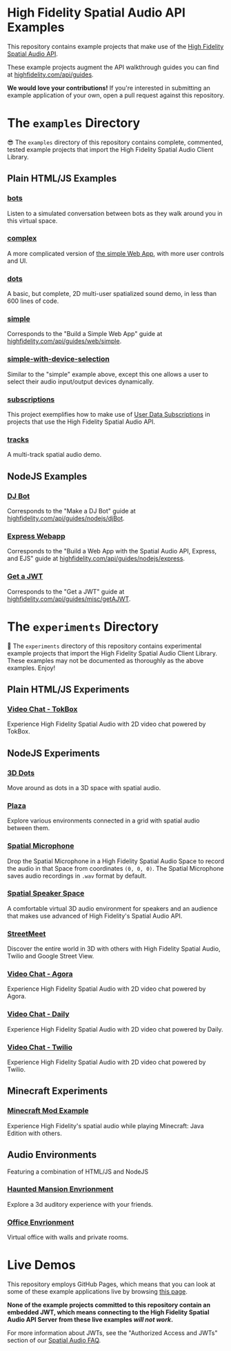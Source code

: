 # High Fidelity Spatial Audio API Examples
This repository contains example projects that make use of the [High Fidelity Spatial Audio API](https://highfidelity.com/api/).

These example projects augment the API walkthrough guides you can find at [highfidelity.com/api/guides](https://www.highfidelity.com/api/guides).

**We would love your contributions!** If you're interested in submitting an example application of your own, open a pull request against this repository.

# The `examples` Directory
😎 The `examples` directory of this repository contains complete, commented, tested example projects that import the High Fidelity Spatial Audio Client Library.

## Plain HTML/JS Examples
### [bots](./examples/web/bots/)
Listen to a simulated conversation between bots as they walk around you in this virtual space.
### [complex](./examples/web/complex/)
A more complicated version of [the simple Web App](./examples/web/simple/), with more user controls and UI.
### [dots](./examples/web/dots/)
A basic, but complete, 2D multi-user spatialized sound demo, in less than 600 lines of code.
### [simple](./examples/web/simple/)
Corresponds to the "Build a Simple Web App" guide at [highfidelity.com/api/guides/web/simple](https://www.highfidelity.com/api/guides/web/simple).
### [simple-with-device-selection](./examples/web/simple-with-device-selection/)
Similar to the "simple" example above, except this one allows a user to select their audio input/output devices dynamically.
### [subscriptions](./examples/web/subscriptions/)
This project exemplifies how to make use of [User Data Subscriptions](https://docs.highfidelity.com/latest/modules/classes_hifiuserdatasubscription.html) in projects that use the High Fidelity Spatial Audio API.
### [tracks](./examples/web/tracks/)
A multi-track spatial audio demo.

## NodeJS Examples
### [DJ Bot](./examples/nodejs/djBot)
Corresponds to the "Make a DJ Bot" guide at [highfidelity.com/api/guides/nodejs/djBot](https://www.highfidelity.com/api/guides/nodejs/djBot).
### [Express Webapp](./examples/nodejs/express-webapp)
Corresponds to the "Build a Web App with the Spatial Audio API, Express, and EJS" guide at [highfidelity.com/api/guides/nodejs/express](https://www.highfidelity.com/api/guides/nodejs/express).
### [Get a JWT](./examples/nodejs/express-webapp)
Corresponds to the "Get a JWT" guide at [highfidelity.com/api/guides/misc/getAJWT](https://www.highfidelity.com/api/guides/misc/getAJWT).

# The `experiments` Directory
🐉 The `experiments` directory of this repository contains experimental example projects that import the High Fidelity Spatial Audio Client Library. These examples may not be documented as thoroughly as the above examples. Enjoy!

## Plain HTML/JS Experiments
### [Video Chat - TokBox](./experiments/web/videochat-tokbox)
Experience High Fidelity Spatial Audio with 2D video chat powered by TokBox.

## NodeJS Experiments
### [3D Dots](./experiments/web/dots3d)
Move around as dots in a 3D space with spatial audio.
### [Plaza](./experiments/nodejs/plaza)
Explore various environments connected in a grid with spatial audio between them.
### [Spatial Microphone](./experiments/nodejs/spatial-microphone)
Drop the Spatial Microphone in a High Fidelity Spatial Audio Space to record the audio in that Space from coordinates `(0, 0, 0)`. The Spatial Microphone saves audio recordings in `.wav` format by default.
### [Spatial Speaker Space](./experiments/nodejs/Spatial-Speaker-Space)
A comfortable virtual 3D audio environment for speakers and an audience that makes use advanced of High Fidelity's Spatial Audio API.
### [StreetMeet](./experiments/nodejs/streetMeet)
Discover the entire world in 3D with others with High Fidelity Spatial Audio, Twilio and Google Street View.
### [Video Chat - Agora](./experiments/nodejs/videochat-agora)
Experience High Fidelity Spatial Audio with 2D video chat powered by Agora.
### [Video Chat - Daily](./experiments/nodejs/videochat-daily)
Experience High Fidelity Spatial Audio with 2D video chat powered by Daily.
### [Video Chat - Twilio](./experiments/nodejs/videochat-twilio)
Experience High Fidelity Spatial Audio with 2D video chat powered by Twilio.

## Minecraft Experiments
### [Minecraft Mod Example](./experiments/minecraft/hifimc)
Experience High Fidelity's spatial audio while playing Minecraft: Java Edition with others.

## Audio Environments
Featuring a combination of HTML/JS and NodeJS
### [Haunted Mansion Envrionment](./experiments/environments/mansion)
Explore a 3d auditory experience with your friends.
### [Office Envrionment](./experiments/environments/office)
Virtual office with walls and private rooms.

# Live Demos
This repository employs GitHub Pages, which means that you can look at some of these example applications live by browsing [this page](https://highfidelity.github.io/Spatial-Audio-API-Examples/).

**None of the example projects committed to this repository contain an embedded JWT, which means connecting to the High Fidelity Spatial Audio API Server from these live examples *will not work*.**

For more information about JWTs, see the "Authorized Access and JWTs" section of our [Spatial Audio FAQ](https://www.highfidelity.com/api-spatial-audio-faq).
